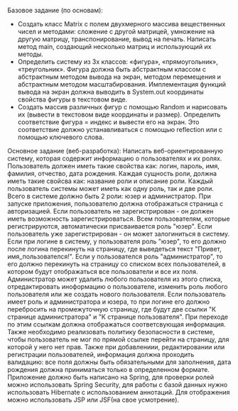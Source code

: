 Базовое задание (по основам):
- Создать класс Matrix с полем двухмерного массива вещественных чисел и методами: сложение с другой матрицей, умножение на другую матрицу, транспонирование, вывод на печать. Написать метод main, создающий несколько матриц и использующий их методы.
- Определить систему из 3х классов: «фигура», «прямоугольник», «треугольник». Фигура должна быть абстрактным классом с абстрактным методом вывода на экран, методом перемещения и абстрактным методом масштабирования. Имплементация функций вывода на экран должна выводить в System.out координаты свойства фигуры в текстовом виде.
- Создать массив различных фигур с помощью Random и нарисовать их (вывести в текстовом виде координаты и размер). Определить соответствие фигура = индекс и вывести его на экран. Это соответствие должно устанавливаться с помощью reflection или с помощью ключевого слова.


Основное задание (веб-разработка):
Написать веб-ориентированную систему, которая содержит информацию о пользователях и их ролях. Пользователь должен иметь такие свойства как: логин, пароль, имя, фамилия, отчество, дата рождения. Каждая сущность роли, должна иметь такие свойсва как: название роли и описание роли. Каждый пользователь системы может иметь как одну роль, так и две роли. Всего в системе должно быть 2 роли: юзер и администратор. При запуске приложения, пользователю должна отображаться страница с авторизацией. Если пользователь не зарегистрирован - он должен иметь возможность зарегистрироваться. Всем пользователям, которые регистрируются, автоматически присваивается роль "юзер". Если пользователь уже зарегистрирован - он может залогиниться в систему. Если при логине в систему, у пользователя роль "юзер", то его должно после логина перекинуть на страницу, где выведеться текст "Привет, имя_пользователся!". Если у пользователся роль "администратор", то его должно перекинуть на страницу со списком всех пользователей, в котором будут отображаться все пользователи и все их поля. Администратор может удалить любого пользователя из этого списка, отредактировать иноформацию о пользователе, изменить роль любого пользователя или же создать нового пользователя. Если пользователь имеет роль и администратора и юзера, то при логине его должно перебросить на промежуточную страницу, где будут две ссылки "К странице администратора" и "К странице пользователя". При переходе по этим ссылкам должна отображаться соответсвующая информация.
Также необходимо реализовать политику безопасности в системе, чтобы пользователь не мог по прямой ссылке перейти на страницу, для которой у него нет прав. Также при добавлениии, редактировании или регистрации пользователей, информация должна проходить валидацию: все поля должны быть обязательными для заполнения, дата рождения должна приниматься только в определенном формате.
Приложение должно быть написано на Spring, для проверки ролей можно использовать Spring Security, для работы с базой данных нужно использовать Hibernate с использованием аннотаций. Для отображения можно использовать JSP или JSF(на свое усмотрение).
